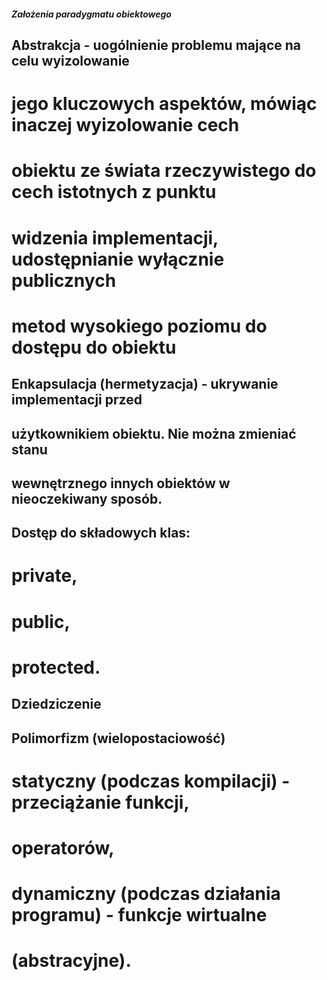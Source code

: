 ##### Założenia paradygmatu obiektowego
## Abstrakcja - uogólnienie problemu mające na celu wyizolowanie
# jego kluczowych aspektów, mówiąc inaczej wyizolowanie cech
# obiektu ze świata rzeczywistego do cech istotnych z punktu
# widzenia implementacji, udostępnianie wyłącznie publicznych
# metod wysokiego poziomu do dostępu do obiektu


## Enkapsulacja (hermetyzacja) - ukrywanie implementacji przed
## użytkownikiem obiektu. Nie można zmieniać stanu
## wewnętrznego innych obiektów w nieoczekiwany sposób.
## Dostęp do składowych klas:
# private,
# public,
# protected.

## Dziedziczenie

## Polimorfizm (wielopostaciowość)
# statyczny (podczas kompilacji) - przeciążanie funkcji,
# operatorów,
# dynamiczny (podczas działania programu) - funkcje wirtualne
# (abstracyjne).


